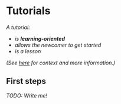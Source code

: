 # Tutorials

_A tutorial:_

* _is **learning-oriented**_
* _allows the newcomer to get started_
* _is a lesson_

_(See [here](https://www.divio.com/blog/documentation/) for context and more information.)_


## First steps

_TODO: Write me!_
